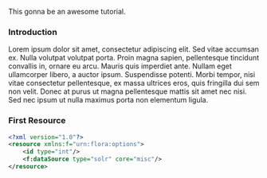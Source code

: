 This gonna be an awesome tutorial.

### Introduction

Lorem ipsum dolor sit amet, consectetur adipiscing elit. Sed vitae accumsan ex. Nulla volutpat volutpat porta. Proin
magna sapien, pellentesque tincidunt convallis in, ornare eu arcu. Mauris quis imperdiet ante. Nullam eget ullamcorper
libero, a auctor ipsum. Suspendisse potenti. Morbi tempor, nisi vitae consectetur pellentesque, ex massa ultrices eros,
quis fringilla dui sem non velit. Donec at purus ut magna pellentesque mattis sit amet nec nisi. Sed nec ipsum ut nulla
maximus porta non elementum ligula.
 
### First Resource

```xml
<?xml version="1.0"?>
<resource xmlns:f="urn:flora:options">
    <id type="int"/>
    <f:dataSource type="solr" core="misc"/>
</resource>
```

